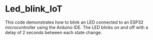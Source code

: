 # Led_blink_IoT
This code demonstrates how to blink an LED connected to an ESP32 microcontroller using the Arduino IDE. The LED blinks on and off with a delay of 2 seconds between each state change.
